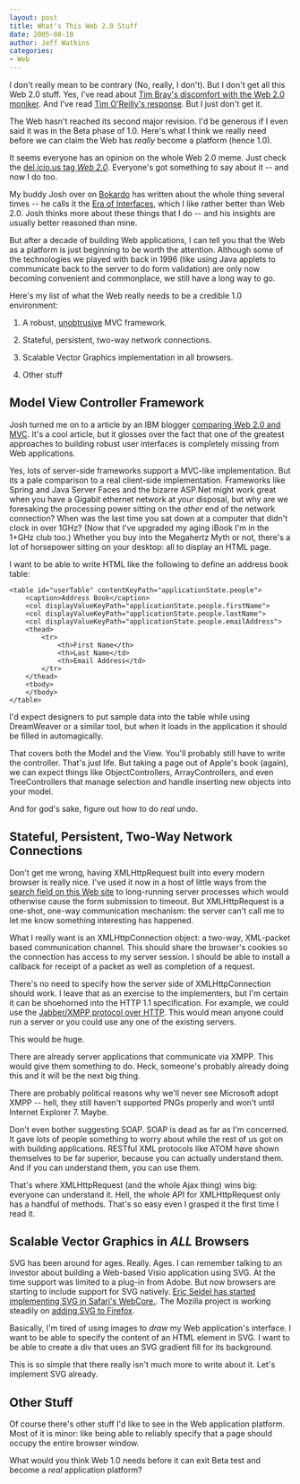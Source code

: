 ```yaml
---
layout: post
title: What's This Web 2.0 Stuff
date: 2005-08-10
author: Jeff Watkins
categories:
- Web
---
```


I don't really mean to be contrary (No, really, I don't). But I don't get all this Web 2.0 stuff. Yes, I've read about [Tim Bray's discomfort with the Web 2.0 moniker](http://www.tbray.org/ongoing/When/200x/2005/08/04/Web-2.0). And I've read [Tim O'Reilly's response](http://radar.oreilly.com/archives/2005/08/not_20.html). But I just don't get it.

The Web hasn't reached its second major revision. I'd be generous if I even said it was in the Beta phase of 1.0. Here's what I think we really need before we can claim the Web has *really* become a platform (hence 1.0).


It seems everyone has an opinion on the whole Web 2.0 meme. Just check the [del.icio.us tag *Web 2.0*](http://del.icio.us/tag/web2.0). Everyone's got something to say about it -- and now I do too.

My buddy Josh over on [Bokardo](http://www.bokardo.com/) has written about the whole thing several times -- he calls it the [Era of Interfaces](http://bokardo.com/archives/web-20-as-the-era-of-interfaces/), which I like rather better than Web 2.0. Josh thinks more about these things that I do -- and his insights are usually better reasoned than mine.

But after a decade of building Web applications, I can tell you that the Web as a platform is just beginning to be worth the attention. Although some of the technologies we played with back in 1996 (like using Java applets to communicate back to the server to do form validation) are only now becoming convenient and commonplace, we still have a long way to go.

Here's my list of what the Web really needs to be a credible 1.0 environment:

1. A robust, [unobtrusive](http://domscripting.webstandards.org/?page_id=2) MVC framework.

2. Stateful, persistent, two-way network connections.

3. Scalable Vector Graphics implementation in all browsers.

4. Other stuff


## Model View Controller Framework ##

Josh turned me on to a article by an IBM blogger [comparing Web 2.0 and MVC](http://www-128.ibm.com/developerworks/blogs/dw_blog_comments.jspa?blog=392&entry=92098&ca=drs-bl). It's a cool article, but it glosses over the fact that one of the greatest approaches to building robust user interfaces is completely missing from Web applications.

Yes, lots of server-side frameworks support a MVC-like implementation. But its a pale comparison to a real client-side implementation. Frameworks like Spring and Java Server Faces and the bizarre ASP.Net might work great when you have a Gigabit ethernet network at your disposal, but why are we foresaking the processing power sitting on the *other* end of the network connection? When was the last time you sat down at a computer that didn't clock in over 1GHz? (Now that I've upgraded my aging iBook I'm in the 1+GHz club too.) Whether you buy into the Megahertz Myth or not, there's a lot of horsepower sitting on your desktop: all to display an HTML page.

I want to be able to write HTML like the following to define an address book table:

    <table id="userTable" contentKeyPath="applicationState.people">
        <caption>Address Book</caption>
        <col displayValueKeyPath="applicationState.people.firstName">
        <col displayValueKeyPath="applicationState.people.lastName">
        <col displayValueKeyPath="applicationState.people.emailAddress">
        <thead>
            <tr>
                <th>First Name</th>
                <th>Last Name</td>
                <th>Email Address</td>
            </tr>
        </thead>
        <tbody>
        </tbody>
    </table>

I'd expect designers to put sample data into the table while using DreamWeaver or a similar tool, but when it loads in the application it should be filled in automagically.

That covers both the Model and the View. You'll probably still have to write the controller. That's just life. But taking a page out of Apple's book (again), we can expect things like ObjectControllers, ArrayControllers, and even TreeControllers that manage selection and handle inserting new objects into your model.

And for god's sake, figure out how to do *real* undo.

## Stateful, Persistent, Two-Way Network Connections ##

Don't get me wrong, having XMLHttpRequest built into every modern browser is really nice. I've used it now in a host of little ways from the [search field on this Web site](http://metrocat.org/nerd/2005/08/05/search-via-ajax) to long-running server processes which would otherwise cause the form submission to timeout. But XMLHttpRequest is a one-shot, one-way communication mechanism: the server can't call me to let me know something interesting has happened.

What I really want is an XMLHttpConnection object: a two-way, XML-packet based communication channel. This should share the browser's cookies so the connection has access to my server session. I should be able to install a callback for receipt of a packet as well as completion of a request.

There's no need to specify how the server side of XMLHttpConnection should work. I leave that as an exercise to the implementers, but I'm certain it can be shoehorned into the HTTP 1.1 specification. For example, we could use the [Jabber/XMPP protocol over HTTP](http://www.jabber.org/jeps/jep-0124.html). This would mean anyone could run a server or you could use any one of the existing servers.

This would be huge.

There are already server applications that communicate via XMPP. This would give them something to do. Heck, someone's probably already doing this and it will be the next big thing.

There are probably political reasons why we'll never see Microsoft adopt XMPP -- hell, they still haven't supported PNGs properly and won't until Internet Explorer 7. Maybe.

Don't even bother suggesting SOAP. SOAP is dead as far as I'm concerned. It gave lots of people something to worry about while the rest of us got on with building applications. RESTful XML protocols like ATOM have shown themselves to be far superior, because you can actually understand them. And if you can understand them, you can use them.

That's where XMLHttpRequest (and the whole Ajax thing) wins big: everyone can understand it. Hell, the whole API for XMLHttpRequest only has a handful of methods. That's so easy even I grasped it the first time I read it.

## Scalable Vector Graphics in *ALL* Browsers ##

SVG has been around for ages. Really. Ages. I can remember talking to an investor about building a Web-based Visio application using SVG. At the time support was limited to a plug-in from Adobe. But now browsers are starting to include support for SVG natively. [Eric Seidel has started implementing SVG in Safari's WebCore.](http://webkit.opendarwin.org/blog/?p=7). The Mozilla project is working steadily on [adding SVG to Firefox](http://www.mozilla.org/projects/svg/).

Basically, I'm tired of using images to *draw* my Web application's interface. I want to be able to specify the content of an HTML element in SVG. I want to be able to create a div that uses an SVG gradient fill for its background.

This is so simple that there really isn't much more to write about it. Let's implement SVG already.

## Other Stuff ##

Of course there's other stuff I'd like to see in the Web application platform. Most of it is minor: like being able to reliably specify that a page should occupy the entire browser window.

What would you think Web 1.0 needs before it can exit Beta test and become a *real* application platform?